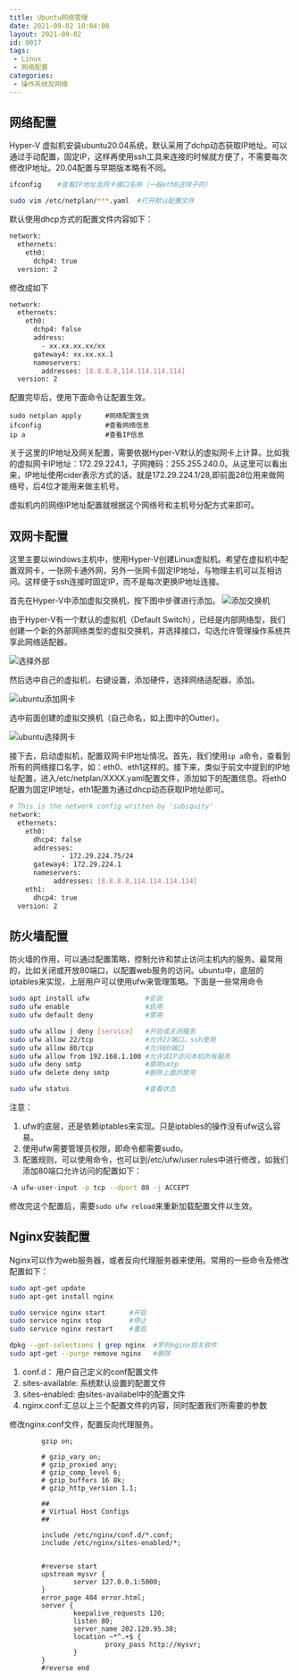 ```yaml
---
title: Ubuntu网络管理
date: 2021-09-02 10:04:00
layout: 2021-09-02
id: 0017
tags: 
 - Linux
 - 网络配置
categories:
 - 操作系统及网络
---
```



## 网络配置

Hyper-V 虚拟机安装ubuntu20.04系统，默认采用了dchp动态获取IP地址。可以通过手动配置，固定IP，这样再使用ssh工具来连接的时候就方便了，不需要每次修改IP地址。20.04配置与早期版本略有不同。
``` bash
ifconfig    #查看IP地址及网卡接口名称（一般eth0这样子的）

sudo vim /etc/netplan/***.yaml  #打开默认配置文件
```
默认使用dhcp方式的配置文件内容如下：
```bash
network:
  ethernets:
    eth0:
      dchp4: true
  version: 2
```
<!--more-->
修改成如下
``` bash
network:
  ethernets:
    eth0:
      dchp4: false
      address:
        - xx.xx.xx.xx/xx
      gateway4: xx.xx.xx.1
      nameservers:
        addresses: [8.8.8.8,114.114.114.114]
  version: 2
```
配置完毕后，使用下面命令让配置生效。
```
sudo netplan apply      #网络配置生效
ifconfig                #查看网络信息
ip a                    #查看IP信息
```
关于这里的IP地址及网关配置，需要依据Hyper-V默认的虚拟网卡上计算。比如我的虚拟网卡IP地址：172.29.224.1，子网掩码：255.255.240.0。从这里可以看出来，IP地址使用cider表示方式的话，就是172.29.224.1/28,即前面28位用来做网络号，后4位才能用来做主机号。

虚拟机内的网络IP地址配置就根据这个网络号和主机号分配方式来即可。


## 双网卡配置

这里主要以windows主机中，使用Hyper-V创建Linux虚拟机。希望在虚拟机中配置双网卡，一张网卡通外网，另外一张网卡固定IP地址，与物理主机可以互相访问。这样便于ssh连接时固定IP，而不是每次更换IP地址连接。

首先在Hyper-V中添加虚拟交换机，按下图中步骤进行添加。
![添加交换机](https://raw.githubusercontent.com/edsiongithub/blogimages/master/20210831/addswitch.png)

由于Hyper-V有一个默认的虚拟机（Default Switch），已经是内部网络型，我们创建一个新的外部网络类型的虚拟交换机，并选择接口，勾选允许管理操作系统共享此网络适配器。

![选择外部](https://raw.githubusercontent.com/edsiongithub/blogimages/master/20210831/addswitch1.png)

然后选中自己的虚拟机，右键设置，添加硬件，选择网络适配器，添加。

![ubuntu添加网卡](https://raw.githubusercontent.com/edsiongithub/blogimages/master/20210831/ubuntuaddswitch.png)

选中前面创建的虚拟交换机（自己命名，如上图中的Outter）。

![ubuntu选择网卡](https://raw.githubusercontent.com/edsiongithub/blogimages/master/20210831/ubuntuaddswitch1.png)

接下去，启动虚拟机，配置双网卡IP地址情况。首先，我们使用```ip a```命令，查看到所有的网络接口名字，如：eth0、eth1这样的。接下来，类似于前文中提到的IP地址配置，进入/etc/netplan/XXXX.yaml配置文件，添加如下的配置信息。将eth0配置为固定IP地址，eth1配置为通过dhcp动态获取IP地址即可。
``` bash
# This is the network config written by 'subiquity'
network:
  ethernets:
    eth0:
      dhcp4: false
      addresses:
             - 172.29.224.75/24
      gateway4: 172.29.224.1
      nameservers:
           addresses: [8.8.8.8,114.114.114.114]
    eth1:
      dhcp4: true
  version: 2
```
## 防火墙配置
防火墙的作用，可以通过配置策略，控制允许和禁止访问主机内的服务。最常用的，比如关闭或开放80端口，以配置web服务的访问。ubuntu中，底层的iptables来实现，上层用户可以使用ufw来管理策略。下面是一些常用命令

```bash
sudo apt install ufw              #安装
sudo ufw enable                   #启用
sudo ufw default deny             #禁用

sudo ufw allow | deny [service]   #开启或关闭服务
sudo ufw allow 22/tcp             #允许22端口，ssh使用
sudo ufw allow 80/tcp             #允许80端口
sudo ufw allow from 192.168.1.100 #允许该IP访问本机所有服务
sudo ufw deny smtp                #禁用smtp
sudo ufw delete deny smtp         #删除上面的禁用

sudo ufw status                   #查看状态
```

注意：
1. ufw的底层，还是依赖iptables来实现。只是iptables的操作没有ufw这么容易。
2. 使用ufw需要管理员权限，即命令都需要sudo。
3. 配置规则，可以使用命令，也可以到/etc/ufw/user.rules中进行修改，如我们添加80端口允许访问的配置如下：
```bash
-A ufw-user-input -p tcp --dport 80 -j ACCEPT
```
修改完这个配置后，需要```sudo ufw reload```来重新加载配置文件以生效。


## Nginx安装配置
Nginx可以作为web服务器，或者反向代理服务器来使用。常用的一些命令及修改配置如下：
``` bash
sudo apt-get update
sudo apt-get install nginx

sudo service nginx start      #开启
sudo service nginx stop       #停止
sudo service nginx restart    #重启

dpkg --get-selections | grep nginx  #罗列nginx相关软件
sudo apt-get --purge remove nginx   #删除

```
1. conf.d： 用户自己定义的conf配置文件
2. sites-available: 系统默认设置的配置文件
3. sites-enabled: 由sites-availabel中的配置文件
4. nginx.conf:汇总以上三个配置文件的内容，同时配置我们所需要的参数

修改nginx.conf文件，配置反向代理服务。
```
        gzip on;

        # gzip_vary on;
        # gzip_proxied any;
        # gzip_comp_level 6;
        # gzip_buffers 16 8k;
        # gzip_http_version 1.1;

        ##
        # Virtual Host Configs
        ##

        include /etc/nginx/conf.d/*.conf;
        include /etc/nginx/sites-enabled/*;


        #reverse start
        upstream mysvr {
                server 127.0.0.1:5000;
        }
        error_page 404 error.html;
        server {
                keepalive_requests 120;
                listen 80;
                server_name 202.120.95.38;
                location ~*^.+$ {
                        proxy_pass http://mysvr;
                }
        }
        #reverse end

```